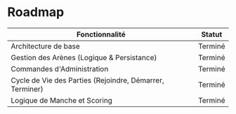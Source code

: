 # Roadmap

| Fonctionnalité | Statut |
| -------------- | ------ |
| Architecture de base | Terminé |
| Gestion des Arènes (Logique & Persistance) | Terminé |
| Commandes d'Administration | Terminé |
| Cycle de Vie des Parties (Rejoindre, Démarrer, Terminer) | Terminé |
| Logique de Manche et Scoring | Terminé |

